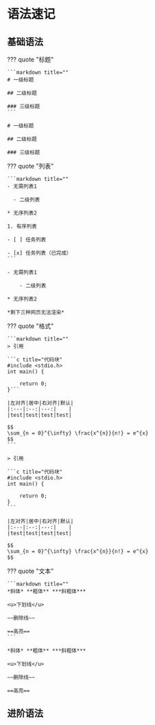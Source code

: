# 语法速记

## 基础语法

??? quote "标题"

    ```markdown title=""
    # 一级标题

    ## 二级标题

    ### 三级标题
    ```

    # 一级标题

    ## 二级标题

    ### 三级标题

??? quote "列表"

    ```markdown title=""
    - 无需列表1

      - 二级列表

    * 无序列表2

    1. 有序列表

    - [ ] 任务列表

    - [x] 任务列表（已完成）
    ```

    - 无需列表1

        - 二级列表

    * 无序列表2

    *剩下三种网页无法渲染*

??? quote "格式"

    ```markdown title=""
    > 引用

    ```c title="代码块"
    #include <stdio.h>
    int main() {

        return 0;
    }```

    |左对齐|居中|右对齐|默认|
    |:---|:--:|---:|    |
    |test|test|test|test|

    $$
    \sum_{n = 0}^{\infty} \frac{x^{n}}{n!} = e^{x}
    $$
    ```

    > 引用

    ```c title="代码块"
    #include <stdio.h>
    int main() {

        return 0;
    }
    ```

    |左对齐|居中|右对齐|默认|
    |:---|:--:|---:|    |
    |test|test|test|test|

    $$
    \sum_{n = 0}^{\infty} \frac{x^{n}}{n!} = e^{x}
    $$

??? quote "文本"

    ```markdown title=""
    *斜体* **粗体** ***斜粗体***

    <u>下划线</u>

    ~~删除线~~

    ==高亮==
    ```

    *斜体* **粗体** ***斜粗体***

    <u>下划线</u>

    ~~删除线~~

    ==高亮==

## 进阶语法

